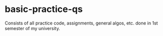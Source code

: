 # basic-practice-qs
Consists of all practice code, assignments, general algos, etc. done in 1st semester of my university.

